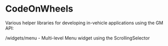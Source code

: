CodeOnWheels
============

Various helper libraries for developing in-vehicle applications using the GM API:

/widgets/menu - Multi-level Menu widget using the ScrollingSelector
